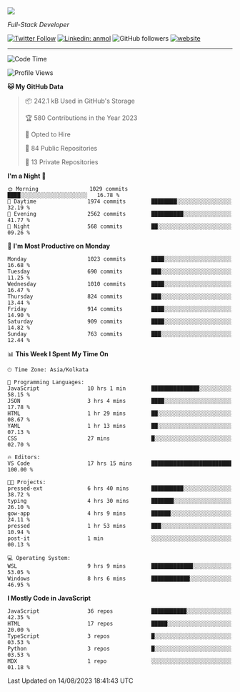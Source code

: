 <img src="https://readme-typing-svg.herokuapp.com?lines=HI%2C+I'm+Tonal+Mathew;I'm+a+Full+Stack+Developer">

<!-- START:readme-typing -->
<!-- END:readme-typing -->

<p><em>Full-Stack Developer</em></p>

[![Twitter Follow](https://img.shields.io/twitter/follow/tonalmathew?style=flat)](https://twitter.com/intent/follow?screen_name=tonalmathew)
[![Linkedin: anmol](https://img.shields.io/badge/tonal-mathew?style=flat-square&logo=Linkedin&logoColor=white&link=https://www.linkedin.com/in/tonal-mathew/)](https://www.linkedin.com/in/tonal-mathew/)
![GitHub followers](https://img.shields.io/github/followers/tonalmathew?label=Follow&style=social)
[![website](https://img.shields.io/badge/Website-46a2f1.svg?&style=flat-square&logo=Google-Chrome&logoColor=white&link=http://tonalmathew.github.io/)](http://tonalmathew.github.io/)

---
<!--START_SECTION:waka-->
![Code Time](http://img.shields.io/badge/Code%20Time-1%2C147%20hrs%2046%20mins-blue)

![Profile Views](http://img.shields.io/badge/Profile%20Views-167-blue)

**🐱 My GitHub Data** 

> 📦 242.1 kB Used in GitHub's Storage 
 > 
> 🏆 580 Contributions in the Year 2023
 > 
> 💼 Opted to Hire
 > 
> 📜 84 Public Repositories 
 > 
> 🔑 13 Private Repositories 
 > 
**I'm a Night 🦉** 

```text
🌞 Morning                1029 commits        ████░░░░░░░░░░░░░░░░░░░░░   16.78 % 
🌆 Daytime                1974 commits        ████████░░░░░░░░░░░░░░░░░   32.19 % 
🌃 Evening                2562 commits        ██████████░░░░░░░░░░░░░░░   41.77 % 
🌙 Night                  568 commits         ██░░░░░░░░░░░░░░░░░░░░░░░   09.26 % 
```
📅 **I'm Most Productive on Monday** 

```text
Monday                   1023 commits        ████░░░░░░░░░░░░░░░░░░░░░   16.68 % 
Tuesday                  690 commits         ███░░░░░░░░░░░░░░░░░░░░░░   11.25 % 
Wednesday                1010 commits        ████░░░░░░░░░░░░░░░░░░░░░   16.47 % 
Thursday                 824 commits         ███░░░░░░░░░░░░░░░░░░░░░░   13.44 % 
Friday                   914 commits         ████░░░░░░░░░░░░░░░░░░░░░   14.90 % 
Saturday                 909 commits         ████░░░░░░░░░░░░░░░░░░░░░   14.82 % 
Sunday                   763 commits         ███░░░░░░░░░░░░░░░░░░░░░░   12.44 % 
```


📊 **This Week I Spent My Time On** 

```text
🕑︎ Time Zone: Asia/Kolkata

💬 Programming Languages: 
JavaScript               10 hrs 1 min        ███████████████░░░░░░░░░░   58.15 % 
JSON                     3 hrs 4 mins        ████░░░░░░░░░░░░░░░░░░░░░   17.78 % 
HTML                     1 hr 29 mins        ██░░░░░░░░░░░░░░░░░░░░░░░   08.67 % 
YAML                     1 hr 13 mins        ██░░░░░░░░░░░░░░░░░░░░░░░   07.13 % 
CSS                      27 mins             █░░░░░░░░░░░░░░░░░░░░░░░░   02.70 % 

🔥 Editors: 
VS Code                  17 hrs 15 mins      █████████████████████████   100.00 % 

🐱‍💻 Projects: 
pressed-ext              6 hrs 40 mins       ██████████░░░░░░░░░░░░░░░   38.72 % 
typing                   4 hrs 30 mins       ███████░░░░░░░░░░░░░░░░░░   26.10 % 
gow-app                  4 hrs 9 mins        ██████░░░░░░░░░░░░░░░░░░░   24.11 % 
pressed                  1 hr 53 mins        ███░░░░░░░░░░░░░░░░░░░░░░   10.94 % 
post-it                  1 min               ░░░░░░░░░░░░░░░░░░░░░░░░░   00.13 % 

💻 Operating System: 
WSL                      9 hrs 9 mins        █████████████░░░░░░░░░░░░   53.05 % 
Windows                  8 hrs 6 mins        ████████████░░░░░░░░░░░░░   46.95 % 
```

**I Mostly Code in JavaScript** 

```text
JavaScript               36 repos            ███████████░░░░░░░░░░░░░░   42.35 % 
HTML                     17 repos            █████░░░░░░░░░░░░░░░░░░░░   20.00 % 
TypeScript               3 repos             █░░░░░░░░░░░░░░░░░░░░░░░░   03.53 % 
Python                   3 repos             █░░░░░░░░░░░░░░░░░░░░░░░░   03.53 % 
MDX                      1 repo              ░░░░░░░░░░░░░░░░░░░░░░░░░   01.18 % 
```




 Last Updated on 14/08/2023 18:41:43 UTC
<!--END_SECTION:waka-->
